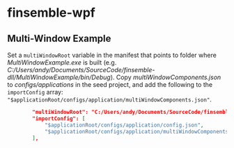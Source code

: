 # finsemble-wpf

## Multi-Window Example

Set a `multiWindowRoot` variable in the manifest that points to folder where _MultiWindowExample.exe_ is built (e.g. _C:/Users/andy/Documents/SourceCode/finsemble-dll/MultiWindowExample/bin/Debug_). Copy _multiWindowComponents.json_ to _configs/applications_ in the seed project, and add the following to the `importConfig` array: `"$applicationRoot/configs/application/multiWindowComponents.json"`.

```JSON
        "multiWindowRoot": "C:/Users/andy/Documents/SourceCode/finsemble-dll/MultiWindowExample/bin/Debug",
        "importConfig": [
            "$applicationRoot/configs/application/config.json",
            "$applicationRoot/configs/application/multiWindowComponents.json"
        ],
```